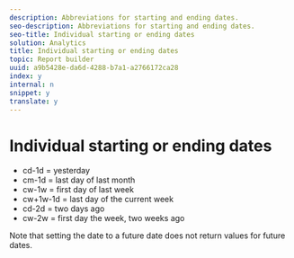```yaml
---
description: Abbreviations for starting and ending dates.
seo-description: Abbreviations for starting and ending dates.
seo-title: Individual starting or ending dates
solution: Analytics
title: Individual starting or ending dates
topic: Report builder
uuid: a9b5428e-da6d-4288-b7a1-a2766172ca28
index: y
internal: n
snippet: y
translate: y
---
```


# Individual starting or ending dates


* cd-1d = yesterday
* cm-1d = last day of last month
* cw-1w = first day of last week
* cw+1w-1d = last day of the current week
* cd-2d = two days ago
* cw-2w = first day the week, two weeks ago


Note that setting the date to a future date does not return values for future dates. 
